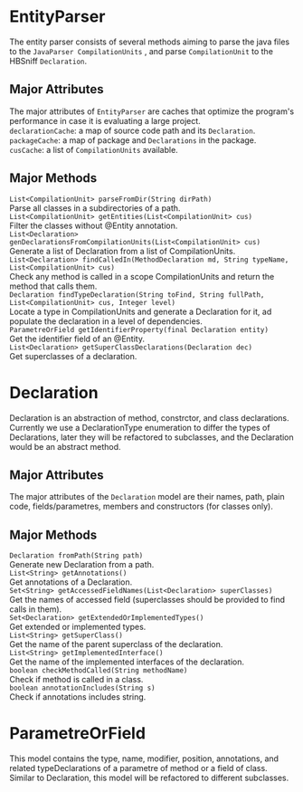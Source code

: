 # EntityParser
The entity parser consists of several methods aiming to parse the java files to the ```JavaParser CompilationUnits``` , and parse ```CompilationUnit``` to the HBSniff ```Declaration```.

## Major Attributes
The major attributes of ```EntityParser``` are caches that optimize the program's performance in case it is evaluating a large project.    
```declarationCache```: a map of source code path and its ```Declaration```.    
```packageCache```: a map of package and ```Declarations``` in the package.    
```cusCache```: a list of ```CompilationUnits``` available.    

## Major Methods

```List<CompilationUnit> parseFromDir(String dirPath)```    
Parse all classes in a subdirectories of a path.     
```List<CompilationUnit> getEntities(List<CompilationUnit> cus)```    
Filter the classes without @Entity annotation.     
```List<Declaration> genDeclarationsFromCompilationUnits(List<CompilationUnit> cus)```    
Generate a list of Declaration from a list of CompilationUnits.     
```List<Declaration> findCalledIn(MethodDeclaration md, String typeName, List<CompilationUnit> cus)```    
Check any method is called in a scope CompilationUnits and return the method that calls them.     
```Declaration findTypeDeclaration(String toFind, String fullPath, List<CompilationUnit> cus, Integer level)```    
Locate a type in CompilationUnits and generate a Declaration for it, ad populate the declaration in a level of dependencies.     
```ParametreOrField getIdentifierProperty(final Declaration entity)```    
Get the identifier field of an @Entity.     
```List<Declaration> getSuperClassDeclarations(Declaration dec)```    
Get superclasses of a declaration.     

# Declaration
Declaration is an abstraction of method, constrctor, and class declarations. Currently we use a DeclarationType enumeration to differ the types of Declarations, later they will be refactored to subclasses, and the Declaration would be an abstract method.      

## Major Attributes

The major attributes of the ```Declaration``` model are their names, path, plain code, fields/parametres, members and constructors (for classes only).     

## Major Methods
```Declaration fromPath(String path)```    
Generate new Declaration from a path.    
```List<String> getAnnotations()```     
Get annotations of a Declaration.    
```Set<String> getAccessedFieldNames(List<Declaration> superClasses)```    
Get the names of accessed field (superclasses should be provided to find calls in them).    
```Set<Declaration> getExtendedOrImplementedTypes()```     
Get extended or implemented types.  
```List<String> getSuperClass()```      
Get the name of the parent superclass of the declaration.    
```List<String> getImplementedInterface()```    
Get the name of the implemented interfaces of the declaration.    
```boolean checkMethodCalled(String methodName)```    
Check if method is called in a class.    
```boolean annotationIncludes(String s)```     
Check if annotations includes string.    

# ParametreOrField
This model contains the type, name, modifier, position, annotations, and related typeDeclarations of a parametre of method or a field of class. Similar to Declaration, this model will be refactored to different subclasses.        
